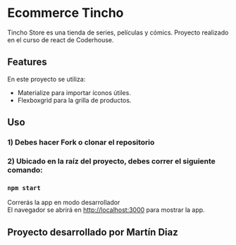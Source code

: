 # Ecommerce Tincho

Tincho Store es una tienda de series, películas y cómics. Proyecto realizado en el curso de react de Coderhouse.

## Features

En este proyecto se utiliza:<br>
<ul>
  <li>Materialize para importar íconos útiles.
  </li>
  <li>Flexboxgrid para la grilla de productos.
  </li>
</ul>  

## Uso

<h3>1) Debes hacer Fork o clonar el repositorio</h3>

<h3>2) Ubicado en la raíz del proyecto, debes correr el siguiente comando:</h3>

### `npm start`

Correrás la app en modo desarrollador <br>
El navegador se abrirá en [http://localhost:3000](http://localhost:3000) para mostrar la app.

<h2>Proyecto desarrollado por Martín Diaz</h2>


